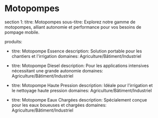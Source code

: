 # Motopompes

section 1:
titre: Motopompes
sous-titre: Explorez notre gamme de motopompes, alliant autonomie et performance pour vos besoins de pompage mobile.

produits:
- titre: Motopompe Essence
  description: Solution portable pour les chantiers et l'irrigation
  domaines: Agriculture/Bâtiment/Industriel

- titre: Motopompe Diesel
  description: Pour les applications intensives nécessitant une grande autonomie
  domaines: Agriculture/Bâtiment/Industriel

- titre: Motopompe Haute Pression
  description: Idéale pour l'irrigation et le nettoyage haute pression
  domaines: Agriculture/Bâtiment/Industriel

- titre: Motopompe Eaux Chargées
  description: Spécialement conçue pour les eaux boueuses et chargées
  domaines: Agriculture/Bâtiment/Industriel
